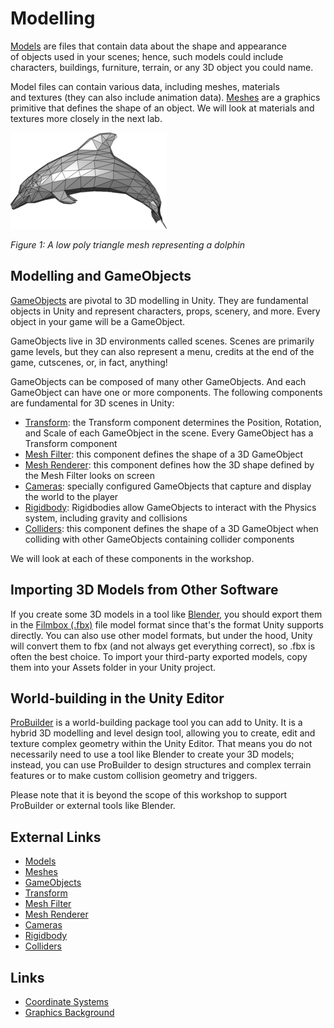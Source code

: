 # Modelling

[Models](https://docs.unity3d.com/Manual/models.html) are files that contain data about the shape and appearance of objects used in your scenes; hence, such models could include characters, buildings, furniture, terrain, or any 3D object you could name.

Model files can contain various data, including meshes, materials and textures (they can also include animation data). [Meshes](https://docs.unity3d.com/Manual/mesh.html) are a graphics primitive that defines the shape of an object. We will look at materials and textures more closely in the next lab.

![Dolphin Mesh](../images/dolphinMesh.png)

_Figure 1: A low poly triangle mesh representing a dolphin_

## Modelling and GameObjects

[GameObjects](https://docs.unity3d.com/Manual/class-GameObject.html) are pivotal to 3D modelling in Unity. They are fundamental objects in Unity and represent characters, props, scenery, and more. Every object in your game will be a GameObject.

GameObjects live in 3D environments called scenes. Scenes are primarily game levels, but they can also represent a menu, credits at the end of the game, cutscenes, or, in fact, anything!

GameObjects can be composed of many other GameObjects. And each GameObject can have one or more components. The following components are fundamental for 3D scenes in Unity:

- [Transform](https://docs.unity3d.com/Manual/class-Transform.html): the Transform component determines the Position, Rotation, and Scale of each GameObject in the scene. Every GameObject has a Transform component
- [Mesh Filter](https://docs.unity3d.com/Manual/class-MeshFilter.html): this component defines the shape of a 3D GameObject
- [Mesh Renderer](https://docs.unity3d.com/Manual/class-MeshRenderer.html): this component defines how the 3D shape defined by the Mesh Filter looks on screen
- [Cameras](https://docs.unity3d.com/Manual/class-Camera.html): specially configured GameObjects that capture and display the world to the player
- [Rigidbody](https://docs.unity3d.com/Manual/class-Rigidbody.html): Rigidbodies allow GameObjects to interact with the Physics system, including gravity and collisions
- [Colliders](https://docs.unity3d.com/Manual/CollidersOverview.html): this component defines the shape of a 3D GameObject when colliding with other GameObjects containing collider components

We will look at each of these components in the workshop.

## Importing 3D Models from Other Software

If you create some 3D models in a tool like [Blender](https://www.blender.org/), you should export them in the [Filmbox (.fbx)](https://en.wikipedia.org/wiki/FBX) file model format since that's the format Unity supports directly. You can also use other model formats, but under the hood, Unity will convert them to fbx (and not always get everything correct), so .fbx is often the best choice. To import your third-party exported models, copy them into your Assets folder in your Unity project.

## World-building in the Unity Editor

[ProBuilder](https://unity3d.com/unity/features/worldbuilding/probuilder) is a world-building package tool you can add to Unity. It is a hybrid 3D modelling and level design tool, allowing you to create, edit and texture complex geometry within the Unity Editor. That means you do not necessarily need to use a tool like Blender to create your 3D models; instead, you can use ProBuilder to design structures and complex terrain features or to make custom collision geometry and triggers.

Please note that it is beyond the scope of this workshop to support ProBuilder or external tools like Blender.  

## External Links

- [Models](https://docs.unity3d.com/Manual/models.html)
- [Meshes](https://docs.unity3d.com/Manual/mesh.html)
- [GameObjects](https://docs.unity3d.com/Manual/class-GameObject.html)
- [Transform](https://docs.unity3d.com/Manual/class-Transform.html)
- [Mesh Filter](https://docs.unity3d.com/Manual/class-MeshFilter.html)
- [Mesh Renderer](https://docs.unity3d.com/Manual/class-MeshRenderer.html)
- [Cameras](https://docs.unity3d.com/Manual/class-Camera.html)
- [Rigidbody](https://docs.unity3d.com/Manual/class-Rigidbody.html)
- [Colliders](https://docs.unity3d.com/Manual/CollidersOverview.html)

## Links

- [Coordinate Systems](./maths/coordinateSystems.md)
- [Graphics Background](../graphicsBackground.md)
